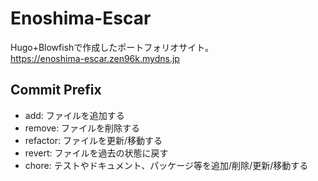 # Enoshima-Escar

Hugo+Blowfishで作成したポートフォリオサイト。  
<https://enoshima-escar.zen96k.mydns.jp>

## Commit Prefix

* add: ファイルを追加する
* remove: ファイルを削除する
* refactor: ファイルを更新/移動する
* revert: ファイルを過去の状態に戻す
* chore: テストやドキュメント、パッケージ等を追加/削除/更新/移動する
